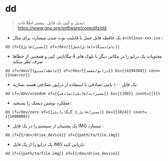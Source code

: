 # dd

> تبدیل و کپی یک فایل.
> بیشتر اطلاعات: <https://www.gnu.org/software/coreutils/dd>.

- یک حافظه قابل حمل با قابلیت بوت شدن میسازد، برای مثال `archlinux-xxx.iso` :

`dd if={{مسیر/فایل}} of=/dev/{{نام/دستگاه/قابل/حمل}}`

- محتویات یک درایو را در مکانی دیگر با بلوک های 4 مگابایتی کپی و همچنین از خطاها صرف نظر میکند

`dd if=/dev/{{حافظه/منبع}} of=/dev/{{درایو/مقصد}} bs={{4194304}} conv={{noerror}}`

- یک فایل ۱۰۰ بایتی تصادفی با استفاده از درایور تصادفی هسته بسازید:

`dd if=/dev/urandom of={{مسیر/به/فایلی/تصادفی}} bs={{100}} count={{1}}`

- عملکرد نوشتن دیسک را بسنجید:

`dd if=/dev/zero of={{مسیر/فایل_1_گیگابایتی}} bs={{1024}} count={{1000000}}`

- یک پشتیبان از سیستم را در یک فایل IMG میسازد :

`dd if={{/dev/drive_device}} of={{path/to/file.img}}`

- یک درایو را از یک فایل IMG بازیابی کنید:

`dd if={{path/to/file.img}} of={{/dev/drive_device}}`
